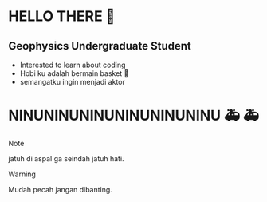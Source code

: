 # **HELLO THERE** 👋 
## Geophysics Undergraduate Student
* Interested to learn about coding
* Hobi ku adalah bermain basket 🏀
* semangatku ingin menjadi aktor
# NINUNINUNINUNINUNINUNINU :ambulance: :ambulance:
> [!NOTE]
> jatuh di aspal ga seindah jatuh hati.

> [!WARNING]
> Mudah pecah jangan dibanting.
